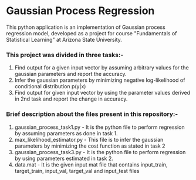 # Gaussian Process Regression

This python application is an implementation of Gaussian process regression model, developed as a project for course "Fundamentals of Statistical Learning" at Arizona State University.

### This project was divided in three tasks:-

1. Find output for a given input vector by assuming arbitrary values for the gaussian parameters and report the accuracy.
2. Infer the gaussian parameters by minimizing negative log-likelihood of conditional distribution p(y|x)
3. Find output for given input vector by using the parameter values derived in 2nd task and report the change in accuracy.

### Brief description about the files present in this repository:-
1. gaussian_process_task1.py - It is the python file to perform regression by assuming parameters as done in task 1.
2. max_likelihood_estimator.py - This file is to infer the gaussian parameters by minimizing the cost function as stated in task 2
3. gaussian_process_task3.py - It is the python file to perform regression by using parameters estimated in task 2.
3. data.mat - It is the given input mat file that contains input_train, target_train, input_val, target_val and input_test files
